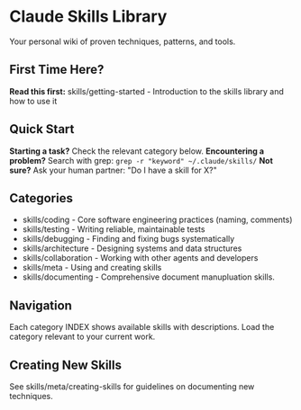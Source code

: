 # Claude Skills Library

Your personal wiki of proven techniques, patterns, and tools.

## First Time Here?

**Read this first:** skills/getting-started - Introduction to the skills library and how to use it

## Quick Start

**Starting a task?** Check the relevant category below.
**Encountering a problem?** Search with grep: `grep -r "keyword" ~/.claude/skills/`
**Not sure?** Ask your human partner: "Do I have a skill for X?"

## Categories

- skills/coding - Core software engineering practices (naming, comments)
- skills/testing - Writing reliable, maintainable tests
- skills/debugging - Finding and fixing bugs systematically
- skills/architecture - Designing systems and data structures
- skills/collaboration - Working with other agents and developers
- skills/meta - Using and creating skills
- skills/documenting - Comprehensive document manupluation skills.

## Navigation

Each category INDEX shows available skills with descriptions. Load the category relevant to your current work.

## Creating New Skills

See skills/meta/creating-skills for guidelines on documenting new techniques.
